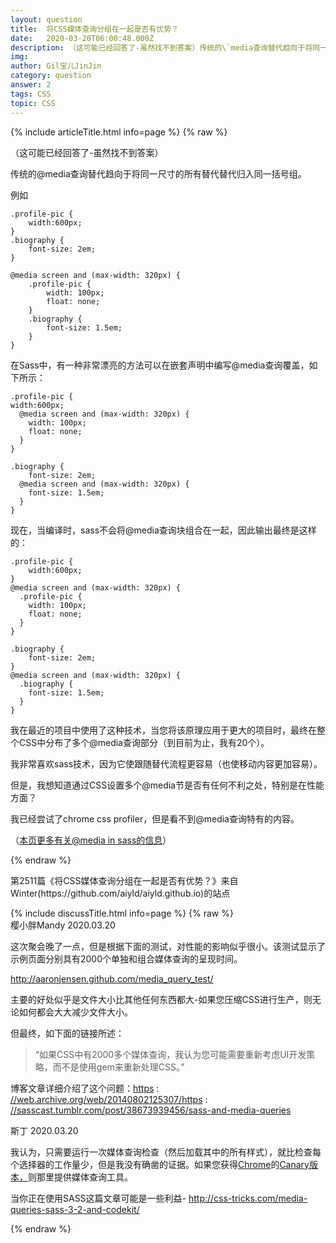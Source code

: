 ```yaml
---
layout: question
title:  将CSS媒体查询分组在一起是否有优势？
date:   2020-03-20T06:00:48.000Z
description: （这可能已经回答了-虽然找不到答案）传统的\`media查询替代趋向于将同一尺寸的所有替代替代归入同一括号组。 例如.profile-pic {...
img: 
author: Gil宝儿JinJin
category: question
answer: 2
tags: CSS
topic: CSS
---
```

<div class="article-root">
  <div class="article">
    {% include articleTitle.html info=page %}
    {% raw %}
    <div class="article-content"><p><font style="vertical-align: inherit;"><font style="vertical-align: inherit;">（这可能已经回答了-虽然找不到答案）</font></font></p>

<p><font style="vertical-align: inherit;"><font style="vertical-align: inherit;">传统的@media查询替代趋向于将同一尺寸的所有替代替代归入同一括号组。 </font></font></p>

<p><font style="vertical-align: inherit;"><font style="vertical-align: inherit;">例如</font></font></p>

<pre><code>.profile-pic {<font></font>
    width:600px;<font></font>
}<font></font>
.biography {<font></font>
    font-size: 2em;<font></font>
}<font></font>
<font></font>
@media screen and (max-width: 320px) {<font></font>
    .profile-pic {<font></font>
        width: 100px;<font></font>
        float: none;<font></font>
    }<font></font>
    .biography {<font></font>
        font-size: 1.5em;<font></font>
    }<font></font>
}<font></font>
</code></pre>

<p><font style="vertical-align: inherit;"><font style="vertical-align: inherit;">在Sass中，有一种非常漂亮的方法可以在嵌套声明中编写@media查询覆盖，如下所示：</font></font></p>

<pre><code>.profile-pic {<font></font>
width:600px;<font></font>
  @media screen and (max-width: 320px) {<font></font>
    width: 100px;<font></font>
    float: none;<font></font>
  }<font></font>
}<font></font>
<font></font>
.biography {<font></font>
    font-size: 2em;<font></font>
  @media screen and (max-width: 320px) {<font></font>
    font-size: 1.5em;<font></font>
  }<font></font>
}<font></font>
</code></pre>

<p><font style="vertical-align: inherit;"><font style="vertical-align: inherit;">现在，当编译时，sass不会将@media查询块组合在一起，因此输出最终是这样的：</font></font></p>

<pre><code>.profile-pic {<font></font>
    width:600px;<font></font>
}<font></font>
@media screen and (max-width: 320px) {<font></font>
  .profile-pic {<font></font>
    width: 100px;<font></font>
    float: none;<font></font>
  }<font></font>
}<font></font>
<font></font>
.biography {<font></font>
    font-size: 2em;<font></font>
}<font></font>
@media screen and (max-width: 320px) {<font></font>
  .biography {<font></font>
    font-size: 1.5em;<font></font>
  }<font></font>
}<font></font>
</code></pre>

<p><font style="vertical-align: inherit;"><font style="vertical-align: inherit;">我在最近的项目中使用了这种技术，当您将该原理应用于更大的项目时，最终在整个CSS中分布了多个@media查询部分（到目前为止，我有20个）。</font></font></p>

<p><font style="vertical-align: inherit;"><font style="vertical-align: inherit;">我非常喜欢sass技术，因为它使跟随替代流程更容易（也使移动内容更加容易）。</font></font></p>

<p><font style="vertical-align: inherit;"><font style="vertical-align: inherit;">但是，我想知道通过CSS设置多个@media节是否有任何不利之处，特别是在性能方面？ </font></font></p>

<p><font style="vertical-align: inherit;"><font style="vertical-align: inherit;">我已经尝试了chrome css profiler，但是看不到@media查询特有的内容。</font></font></p>

<p><font style="vertical-align: inherit;"><font style="vertical-align: inherit;">（</font></font><a href="http://thesassway.com/intermediate/responsive-web-design-in-sass-using-media-queries-in-sass-32" rel="noreferrer"><font style="vertical-align: inherit;"><font style="vertical-align: inherit;">本页更多有关@media in sass的信息</font></font></a><font style="vertical-align: inherit;"><font style="vertical-align: inherit;">）</font></font></p></div>
    {% endraw %}
  </div>
  <p class="winter_mark">第2511篇《将CSS媒体查询分组在一起是否有优势？》来自Winter(https://github.com/aiyld/aiyld.github.io)的站点</p>
  <div class="discuss-wrapper">
    {% include discussTitle.html info=page %}
    {% raw %}
    <div class="discuss-list">
    <div class="discuss-item">
        <div class="discuss-parent">
          <div class="discuss-meta">
            <span class="discuss-user">樱小胖Mandy</span>
            <span class="discuss-time">2020.03.20</span>
          </div>
          <div class="discuss-comment"><p><font style="vertical-align: inherit;"><font style="vertical-align: inherit;">这次聚会晚了一点，但是根据下面的测试，对性能的影响似乎很小。</font><font style="vertical-align: inherit;">该测试显示了示例页面分别具有2000个单独和组合媒体查询的呈现时间。</font></font></p>

<p><a href="http://aaronjensen.github.com/media_query_test/" rel="nofollow noreferrer"><font style="vertical-align: inherit;"><font style="vertical-align: inherit;">http://aaronjensen.github.com/media_query_test/</font></font></a></p>

<p><font style="vertical-align: inherit;"><font style="vertical-align: inherit;">主要的好处似乎是文件大小比其他任何东西都大-如果您压缩CSS进行生产，则无论如何都会大大减少文件大小。</font></font></p>

<p><font style="vertical-align: inherit;"><font style="vertical-align: inherit;">但最终，如下面的链接所述：</font></font></p>

<blockquote>
  <p><font style="vertical-align: inherit;"><font style="vertical-align: inherit;">“如果CSS中有2000多个媒体查询，我认为您可能需要重新考虑UI开发策略，而不是使用gem来重新处理CSS。”</font></font></p>
</blockquote>

<p><font style="vertical-align: inherit;"><font style="vertical-align: inherit;">博客文章详细介绍了这个问题：</font><a href="https://web.archive.org/web/20140802125307/https://sasscast.tumblr.com/post/38673939456/sass-and-media-queries" rel="nofollow noreferrer"><font style="vertical-align: inherit;">https</font></a><font style="vertical-align: inherit;"> : </font><a href="https://web.archive.org/web/20140802125307/https://sasscast.tumblr.com/post/38673939456/sass-and-media-queries" rel="nofollow noreferrer"><font style="vertical-align: inherit;">//web.archive.org/web/20140802125307/https</font></a><font style="vertical-align: inherit;"> : </font></font><a href="https://web.archive.org/web/20140802125307/https://sasscast.tumblr.com/post/38673939456/sass-and-media-queries" rel="nofollow noreferrer"><font style="vertical-align: inherit;"><font style="vertical-align: inherit;">//sasscast.tumblr.com/post/38673939456/sass-and-media-queries</font></font></a></p></div>
        </div></div><div class="discuss-item">
        <div class="discuss-parent">
          <div class="discuss-meta">
            <span class="discuss-user">斯丁</span>
            <span class="discuss-time">2020.03.20</span>
          </div>
          <div class="discuss-comment"><p><font style="vertical-align: inherit;"><font style="vertical-align: inherit;">我认为，只需要运行一次媒体查询检查（然后加载其中的所有样式），就比检查每个选择器的工作量少，但是我没有确凿的证据。</font><font style="vertical-align: inherit;">如果您获得</font></font><a href="https://tools.google.com/dlpage/chromesxs/" rel="nofollow"><font style="vertical-align: inherit;"><font style="vertical-align: inherit;">Chrome</font></font></a><font style="vertical-align: inherit;"><font style="vertical-align: inherit;">的</font><a href="https://tools.google.com/dlpage/chromesxs/" rel="nofollow"><font style="vertical-align: inherit;">Canary版本，</font></a><font style="vertical-align: inherit;">则那里提供媒体查询工具。</font></font></p>

<p><font style="vertical-align: inherit;"><font style="vertical-align: inherit;">当你正在使用SASS这篇文章可能是一些利益- </font></font><a href="http://css-tricks.com/media-queries-sass-3-2-and-codekit/" rel="nofollow"><font style="vertical-align: inherit;"><font style="vertical-align: inherit;">http://css-tricks.com/media-queries-sass-3-2-and-codekit/</font></font></a></p></div>
        </div></div>
    </div>
    {% endraw %}
  </div>
<div>
